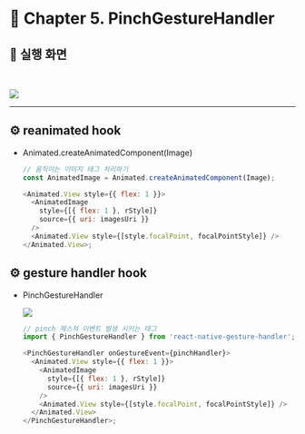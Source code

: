 # **📌 Chapter 5. PinchGestureHandler**

## 📱 **실행 화면**

<br/>

![](https://velog.velcdn.com/images/gusdh2/post/6d9a06e3-680d-47f6-a6d7-269402df5280/image.gif)

---

## ⚙️ **reanimated hook**

- Animated.createAnimatedComponent(Image)

  ```js
  // 움직이는 이미지 태그 처리하기
  const AnimatedImage = Animated.createAnimatedComponent(Image);

  <Animated.View style={{ flex: 1 }}>
    <AnimatedImage
      style={[{ flex: 1 }, rStyle]}
      source={{ uri: imagesUri }}
    />
    <Animated.View style={[style.focalPoint, focalPointStyle]} />
  </Animated.View>;
  ```

## ⚙️ **gesture handler hook**

- PinchGestureHandler

  ![](https://velog.velcdn.com/images/gusdh2/post/3ff8cfae-b092-4074-9728-321fe4b9958e/image.png)

  ```js
  // pinch 제스쳐 이벤트 발생 시키는 태그
  import { PinchGestureHandler } from 'react-native-gesture-handler';

  <PinchGestureHandler onGestureEvent={pinchHandler}>
    <Animated.View style={{ flex: 1 }}>
      <AnimatedImage
        style={[{ flex: 1 }, rStyle]}
        source={{ uri: imagesUri }}
      />
      <Animated.View style={[style.focalPoint, focalPointStyle]} />
    </Animated.View>
  </PinchGestureHandler>;
  ```
